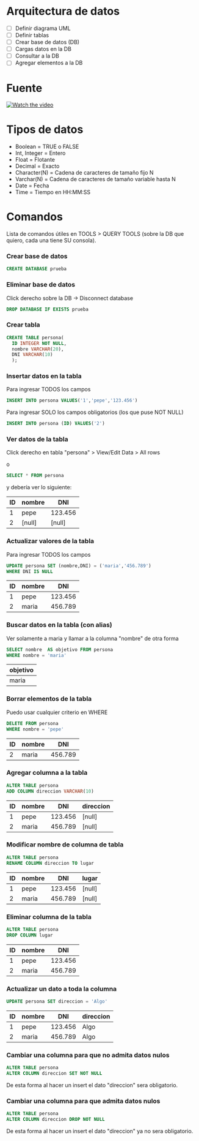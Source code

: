 # Arquitectura de datos

- [ ] Definir diagrama UML
- [ ] Definir tablas
- [ ] Crear base de datos (DB)
- [ ] Cargas datos en la DB
- [ ] Consultar a la DB
- [ ] Agregar elementos a la DB

# Fuente

[![Watch the video](https://www.uncommunitymanager.es/wp-content/uploads/seo_google_youtube.jpg)](https://www.youtube.com/watch?v=jxIEDKzGrOs&list=PL8gxzfBmzgex2nuVanqvxoTXTPovVSwi2)

# Tipos de datos

- Boolean = TRUE o FALSE
- Int, Integer = Entero
- Float = Flotante
- Decimal = Exacto
- Character(N) = Cadena de caracteres de tamaño fijo N
- Varchar(N) = Cadena de caracteres de tamaño variable hasta N
- Date = Fecha
- Time = Tiempo en HH:MM:SS

# Comandos

Lista de comandos útiles en TOOLS > QUERY TOOLS (sobre la DB que quiero, cada una tiene SU consola).

### Crear base de datos

```SQL
CREATE DATABASE prueba
```

### Eliminar base de datos

Click derecho sobre la DB -> Disconnect database

```SQL
DROP DATABASE IF EXISTS prueba
```

### Crear tabla

```SQL
CREATE TABLE persona(
  ID INTEGER NOT NULL,
  nombre VARCHAR(20),
  DNI VARCHAR(10)
  );
```
### Insertar datos en la tabla

Para ingresar TODOS los campos
```SQL
INSERT INTO persona VALUES('1','pepe','123.456')
```

Para ingresar  SOLO los campos obligatorios (los que puse NOT NULL)
```SQL
INSERT INTO persona (ID) VALUES('2')
```
### Ver datos de la tabla

Click derecho en tabla "persona" > View/Edit Data > All rows

o

```SQL
SELECT * FROM persona
```

y debería ver lo siguiente:

| ID | nombre | DNI |
| ------------- | ------------- | ------------- |
| 1  | pepe | 123.456 |
| 2  | [null] | [null] |

### Actualizar valores de la tabla

Para ingresar TODOS los campos
```SQL
UPDATE persona SET (nombre,DNI) = ('maria','456.789')
WHERE DNI IS NULL
```
| ID | nombre | DNI |
| ------------- | ------------- | ------------- |
| 1  | pepe | 123.456 |
| 2  | maria | 456.789 |

### Buscar datos en la tabla (con alias)

Ver solamente a maria y llamar a la columna "nombre" de otra forma
```SQL
SELECT nombre  AS objetivo FROM persona
WHERE nombre = 'maria'
```
| objetivo |
| ------------- | 
| maria  |

### Borrar elementos de la tabla

Puedo usar cualquier criterio en WHERE
```SQL
DELETE FROM persona
WHERE nombre = 'pepe'
```
| ID | nombre | DNI |
| ------------- | ------------- | ------------- |
| 2  | maria | 456.789 |


### Agregar columna a la tabla

```SQL
ALTER TABLE persona
ADD COLUMN direccion VARCHAR(10)
```
| ID | nombre | DNI | direccion |
| ------------- | ------------- | ------------- | ------------- |
| 1  | pepe | 123.456 | [null] |
| 2  | maria | 456.789 | [null] |

### Modificar nombre de columna de tabla

```SQL
ALTER TABLE persona
RENAME COLUMN direccion TO lugar
```
| ID | nombre | DNI | lugar |
| ------------- | ------------- | ------------- | ------------- |
| 1  | pepe | 123.456 | [null] |
| 2  | maria | 456.789 | [null] |

### Eliminar columna de la tabla

```SQL
ALTER TABLE persona
DROP COLUMN lugar
```
| ID | nombre | DNI |
| ------------- | ------------- | ------------- |
| 1  | pepe | 123.456 |
| 2  | maria | 456.789 |



### Actualizar un dato a toda la columna

```SQL
UPDATE persona SET direccion = 'Algo'
```

| ID | nombre | DNI | direccion |
| ------------- | ------------- | ------------- | ------------- |
| 1  | pepe | 123.456 | Algo |
| 2  | maria | 456.789 | Algo |

### Cambiar una columna para que no admita datos nulos

```SQL
ALTER TABLE persona
ALTER COLUMN direccion SET NOT NULL
```
De esta forma al hacer un insert el dato "direccion" sera obligatorio.

### Cambiar una columna para que admita datos nulos

```SQL
ALTER TABLE persona
ALTER COLUMN direccion DROP NOT NULL
```
De esta forma al hacer un insert el dato "direccion"  ya no sera obligatorio.
